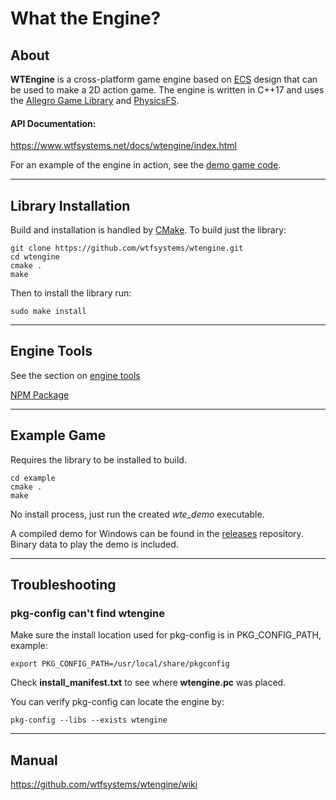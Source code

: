 #  What the Engine?

## About

__WTEngine__ is a cross-platform game engine based on [ECS](https://en.wikipedia.org/wiki/Entity_component_system) design that can be used to make a 2D action game.
The engine is written in C++17 and uses the [Allegro Game Library](https://liballeg.org) and [PhysicsFS](https://www.icculus.org/physfs/).

#### API Documentation:
https://www.wtfsystems.net/docs/wtengine/index.html

For an example of the engine in action, see the [demo game code](https://github.com/wtfsystems/wtengine/blob/master/example/src/wte_demo.cpp).

-----

## Library Installation

Build and installation is handled by [CMake](https://cmake.org/).  To build just the library:
```
git clone https://github.com/wtfsystems/wtengine.git
cd wtengine
cmake .
make
```

Then to install the library run:
```
sudo make install
```

-----

## Engine Tools

See the section on [engine tools](https://github.com/wtfsystems/wtengine/tree/master/wtengine-tools#readme)

[NPM Package](https://www.npmjs.com/package/@wtfsystems/wtengine-tools)

-----

## Example Game

Requires the library to be installed to build.

```
cd example
cmake .
make
```

No install process, just run the created *wte_demo* executable.

A compiled demo for Windows can be found in the [releases](https://github.com/wtfsystems/releases) repository.  Binary data to play the demo is included.

-----

## Troubleshooting

### pkg-config can't find wtengine

Make sure the install location used for pkg-config is in PKG_CONFIG_PATH, example:
```
export PKG_CONFIG_PATH=/usr/local/share/pkgconfig
```

Check __install_manifest.txt__ to see where __wtengine.pc__ was placed.

You can verify pkg-config can locate the engine by:
```
pkg-config --libs --exists wtengine 
```

-----

##  Manual

https://github.com/wtfsystems/wtengine/wiki
